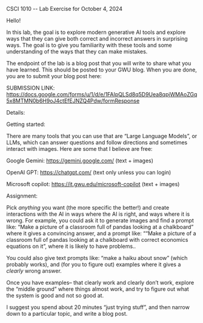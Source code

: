 CSCI 1010 -- Lab Exercise for October 4, 2024

Hello!

In this lab, the goal is to explore modern generative AI tools and explore ways that they can give both correct and incorrect answers in surprising ways.  The goal is to give you familiarity with these tools and some understanding of the ways that they can make mistakes.

The endpoint of the lab is a blog post that you will write to share what you have learned.  This should be posted to your GWU blog.  When you are done, you are to submit your blog post here:

SUBMISSION LINK: https://docs.google.com/forms/u/1/d/e/1FAIpQLSd8q5D9Uea8qpjWMAoZGq5x8MTMN0b6H9oJ4ctEfEJNZQ4Pdw/formResponse

Details:


Getting started:

There are many tools that you can use that are “Large Language Models”, or LLMs, which can answer questions and follow directions and sometimes interact with images.  Here are some that I believe are free:

Google Gemini:
https://gemini.google.com/ (text + images)

OpenAI GPT:
https://chatgpt.com/ (text only unless you can login)

Microsoft copilot:
https://it.gwu.edu/microsoft-copilot (text + images)

Assignment:

Pick *anything* you want (the more specific the better!) and create interactions with the AI in ways where the AI is right, and ways where it is wrong.  For example, you could ask it to generate images and find a prompt like: “Make a picture of a classroom full of pandas looking at a chalkboard” where it gives a convincing answer, and a prompt like: ““Make a picture of a classroom full of pandas looking at a chalkboard with correct economics equations on it”, where it is likely to have problems..

You could also give text prompts like: “make a haiku about snow” (which probably works), and (for you to figure out) examples where it gives a *clearly* wrong answer.

Once you have examples– that clearly work and clearly don’t work, explore the “middle ground” where things almost work, and try to figure out what the system is good and not so good at.

I suggest you spend about 20 minutes “just trying stuff”, and then narrow down to a particular topic, and write a blog post.
